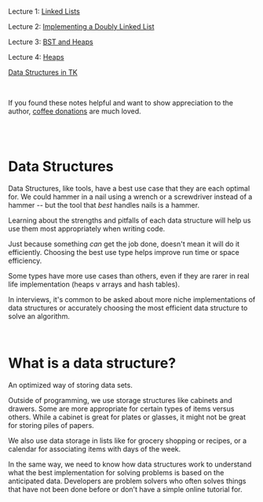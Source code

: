 
Lecture 1: [Linked Lists](Linked_Lists/1_linked_lists.md)  

Lecture 2: [Implementing a Doubly Linked List](Doubly_Linked_List/2_doubly_linked_list.md)  

Lecture 3: [BST and Heaps](BST_and_Heaps/bst_heaps.md)   

Lecture 4: [Heaps]()  

[Data Structures in TK](https://learn.lambdaschool.com/cs/sprint/recR4gHcvD21ziR9a)  

<br>

If you found these notes helpful and want to show appreciation to the author, [coffee donations](https://www.buymeacoffee.com/G1stPBuYU) are much loved. 

<br>
<br>

# Data Structures

Data Structures, like tools, have a best use case that they are each optimal for. We could hammer in a nail using a wrench or a screwdriver instead of a hammer -- but the tool that _best_ handles nails is a hammer.

Learning about the strengths and pitfalls of each data structure will help us use them most appropriately when writing code.

Just because something _can_ get the job done, doesn't mean it will do it efficiently. Choosing the best use type helps improve run time or space efficiency.

Some types have more use cases than others, even if they are rarer in real life implementation (heaps v arrays and hash tables).

In interviews, it's common to be asked about more niche implementations of data structures or accurately choosing the most efficient data structure to solve an algorithm. 

<br>

# What is a data structure?

An optimized way of storing data sets. 

Outside of programming, we use storage structures like cabinets and drawers. Some are more appropriate for certain types of items versus others. While a cabinet is great for plates or glasses, it might not be great for storing piles of papers.

We also use data storage in lists like for grocery shopping or recipes, or a calendar for associating items with days of the week.

In the same way, we need to know how data structures work to understand what the best implementation for solving problems is based on the anticipated data. Developers are problem solvers who often solves things that have not been done before or don't have a simple online tutorial for.